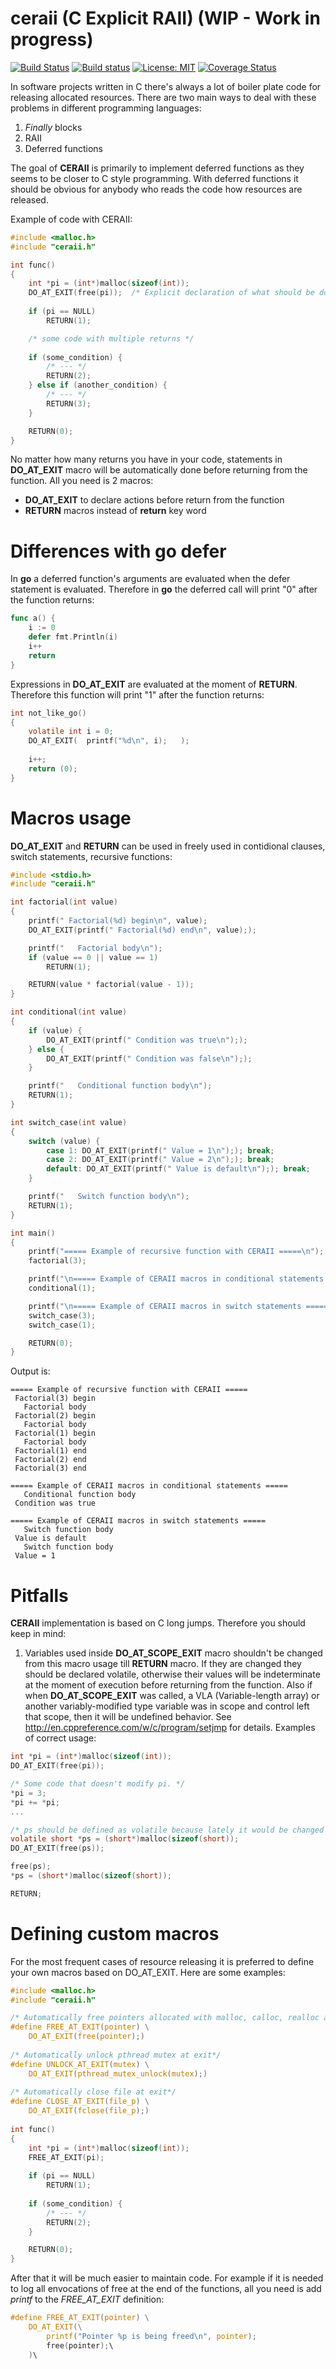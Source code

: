 # ceraii (C Explicit RAII) (WIP - Work in progress)
[![Build Status](https://travis-ci.org/seleznevae/ceraii.svg?branch=master)](https://travis-ci.org/seleznevae/ceraii)
[![Build status](https://ci.appveyor.com/api/projects/status/9lm1crskqmui1uvw?svg=true)](https://ci.appveyor.com/project/seleznevae/ceraii)
[![License: MIT](https://img.shields.io/badge/License-MIT-yellow.svg)](https://opensource.org/licenses/MIT)
[![Coverage Status](https://coveralls.io/repos/github/seleznevae/ceraii/badge.svg?branch=master)](https://coveralls.io/github/seleznevae/ceraii?branch=master)

In software projects written in C there's always a lot of boiler plate code for releasing allocated resources. 
There are two main ways to deal with these problems in different programming languages:
1. _Finally_ blocks 
2. RAII
3. Deferred functions

The goal of **CERAII** is primarily to implement deferred functions as they seems to be closer to C style programming. With deferred functions it should be obvious for anybody who reads the code how resources are released. 

Example of code with CERAII:

```C
#include <malloc.h>
#include "ceraii.h"

int func()
{
    int *pi = (int*)malloc(sizeof(int));
    DO_AT_EXIT(free(pi));  /* Explicit declaration of what should be done before exit from the function */
    
    if (pi == NULL) 
        RETURN(1);

    /* some code with multiple returns */
    
    if (some_condition) {
        /* --- */
        RETURN(2);
    } else if (another_condition) {
        /* --- */
        RETURN(3);
    }

    RETURN(0);
}
```
No matter how many returns you have in your code, statements in  **DO_AT_EXIT** macro will be automatically done before returning from the function. All you need is 2 macros: 
- **DO_AT_EXIT** to declare actions before return from the function
- **RETURN** macros instead of **return** key word 

# Differences with **go defer**

In **go** a deferred function's arguments are evaluated when the defer statement is evaluated. Therefore in **go** the deferred call will print "0" after the function returns:
```go
func a() {
    i := 0
    defer fmt.Println(i)
    i++
    return
}
```
Expressions in **DO_AT_EXIT** are evaluated at the moment of **RETURN**. Therefore this function will print "1" after the function returns:
```C
int not_like_go()
{
    volatile int i = 0;
    DO_AT_EXIT(  printf("%d\n", i);   );
    
    i++;
    return (0);
}
```

# Macros usage

**DO_AT_EXIT** and **RETURN** can be used in freely used in contidional clauses, switch statements, recursive functions:

```C
#include <stdio.h>
#include "ceraii.h"

int factorial(int value)
{
    printf(" Factorial(%d) begin\n", value);
    DO_AT_EXIT(printf(" Factorial(%d) end\n", value););

    printf("   Factorial body\n");
    if (value == 0 || value == 1)
        RETURN(1);

    RETURN(value * factorial(value - 1));
}

int conditional(int value)
{
    if (value) {
        DO_AT_EXIT(printf(" Condition was true\n"););
    } else {
        DO_AT_EXIT(printf(" Condition was false\n"););
    }

    printf("   Conditional function body\n");
    RETURN(1);
}

int switch_case(int value)
{
    switch (value) {
        case 1: DO_AT_EXIT(printf(" Value = 1\n");); break;
        case 2: DO_AT_EXIT(printf(" Value = 2\n");); break;
        default: DO_AT_EXIT(printf(" Value is default\n");); break;
    }

    printf("   Switch function body\n");
    RETURN(1);
}

int main()
{
    printf("===== Example of recursive function with CERAII =====\n");
    factorial(3);

    printf("\n===== Example of CERAII macros in conditional statements =====\n");
    conditional(1);

    printf("\n===== Example of CERAII macros in switch statements =====\n");
    switch_case(3);
    switch_case(1);

    RETURN(0);
}
```
Output is:
```
===== Example of recursive function with CERAII =====
 Factorial(3) begin
   Factorial body
 Factorial(2) begin
   Factorial body
 Factorial(1) begin
   Factorial body
 Factorial(1) end
 Factorial(2) end
 Factorial(3) end

===== Example of CERAII macros in conditional statements =====
   Conditional function body
 Condition was true

===== Example of CERAII macros in switch statements =====
   Switch function body
 Value is default
   Switch function body
 Value = 1
```

# Pitfalls
**CERAII** implementation is based on C long jumps. Therefore you should keep in mind:
1. Variables used inside **DO_AT_SCOPE_EXIT** macro shouldn't be changed from this macro usage till **RETURN** macro. If they are changed they should be declared volatile, otherwise their values will be indeterminate at the moment of execution before returning from the function. Also if when **DO_AT_SCOPE_EXIT** was called, a VLA (Variable-length array) or another variably-modified type variable was in scope and control left that scope, then it will be undefined behavior. See http://en.cppreference.com/w/c/program/setjmp for details. Examples of correct usage:
```C
int *pi = (int*)malloc(sizeof(int));
DO_AT_EXIT(free(pi));

/* Some code that doesn't modify pi. */
*pi = 3;
*pi += *pi;
...

/* ps should be defined as volatile because lately it would be changed */
volatile short *ps = (short*)malloc(sizeof(short)); 
DO_AT_EXIT(free(ps));

free(ps);
*ps = (short*)malloc(sizeof(short));

RETURN;
```

# Defining custom macros

For the most frequent cases of resource releasing it is preferred to define your own macros based on DO_AT_EXIT. 
Here are some examples:
```C
#include <malloc.h>
#include "ceraii.h"

/* Automatically free pointers allocated with malloc, calloc, realloc at exit*/
#define FREE_AT_EXIT(pointer) \
    DO_AT_EXIT(free(pointer);)
    
/* Automatically unlock pthread mutex at exit*/
#define UNLOCK_AT_EXIT(mutex) \
    DO_AT_EXIT(pthread_mutex_unlock(mutex);)
    
/* Automatically close file at exit*/
#define CLOSE_AT_EXIT(file_p) \
    DO_AT_EXIT(fclose(file_p);)
    
int func()
{
    int *pi = (int*)malloc(sizeof(int));
    FREE_AT_EXIT(pi);  
    
    if (pi == NULL) 
        RETURN(1);
   
    if (some_condition) {
        /* --- */
        RETURN(2);
    }

    RETURN(0);
}
```
After that it will be much easier to maintain code. For example if it is needed to log all envocations of free at the end of the functions, all you need is add _printf_ to the _FREE_AT_EXIT_ definition:
```C
#define FREE_AT_EXIT(pointer) \
    DO_AT_EXIT(\
        printf("Pointer %p is being freed\n", pointer);
        free(pointer);\
    )\
```

